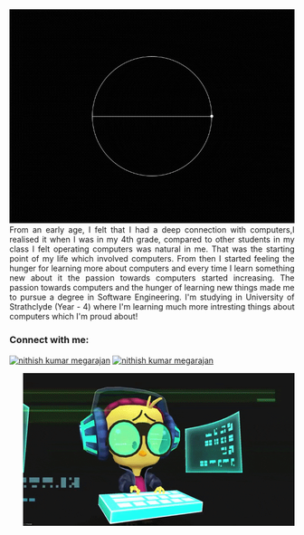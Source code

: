 <div align="center">
    <img alt="GIF" src="https://raw.githubusercontent.com/NithishK5/NithishK5/master/nithish.gif"/>
</div>

<div align="justify">
From an early age, I felt that I had a deep connection with computers,I realised it when I was in my 4th grade, compared to other students in my class I felt operating computers was natural in me. That was the starting point of my life which involved computers. From then I started feeling the hunger for learning more about computers and every time I learn something new about it the passion towards computers started increasing. The passion towards computers and the hunger of learning new things made me to pursue a degree in Software Engineering. I'm studying in University of Strathclyde (Year - 4) where I'm learning much more intresting things about computers which I'm proud about!
</div>

<h3 align="left">Connect with me:</h3>
<p align="left">
<a href="https://linkedin.com/in/Nithish Kumar Megarajan" target="blank"><img align="center" src="https://raw.githubusercontent.com/rahuldkjain/github-profile-readme-generator/master/src/images/icons/Social/linked-in-alt.svg" alt="nithish kumar megarajan" height="30" width="40" /></a>
<a href="https://fb.com/Nithish Kumar Megarajan" target="blank"><img align="center" src="https://raw.githubusercontent.com/rahuldkjain/github-profile-readme-generator/master/src/images/icons/Social/facebook.svg" alt="nithish kumar megarajan" height="30" width="40" /></a>
</p>

<div align="right">
    <img alt="GIF" src="https://raw.githubusercontent.com/NithishK5/NithishK5/master/giphy.gif" />
</div>



<!---
NithishK5/NithishK5 is a ✨ special ✨ repository because its `README.md` (this file) appears on your GitHub profile.
You can click the Preview link to take a look at your changes.
--->

